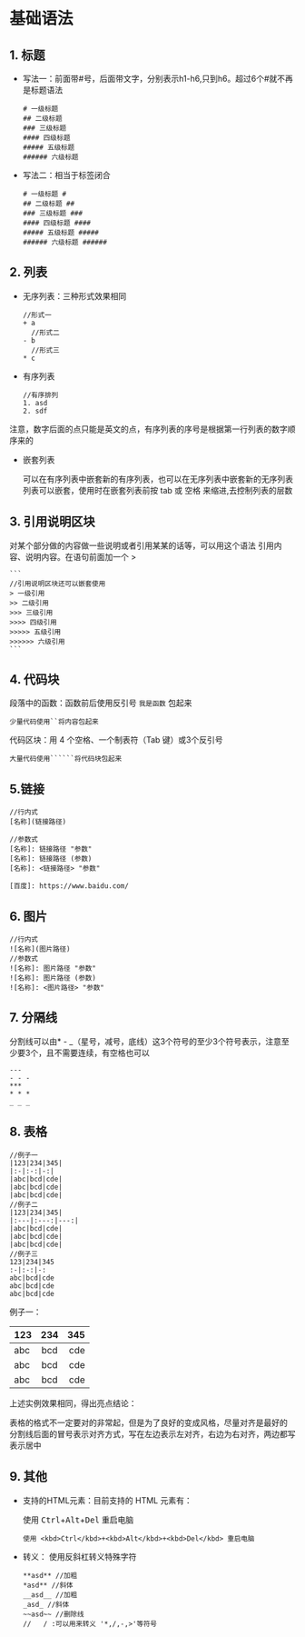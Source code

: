 # 基础语法

## 1. 标题

- 写法一：前面带#号，后面带文字，分别表示h1-h6,只到h6。超过6个#就不再是标题语法

    ```
    # 一级标题
    ## 二级标题
    ### 三级标题
    #### 四级标题
    ##### 五级标题
    ###### 六级标题
    ```

- 写法二：相当于标签闭合

    ```
    # 一级标题 #
    ## 二级标题 ##
    ### 三级标题 ###
    #### 四级标题 ####
    ##### 五级标题 #####
    ###### 六级标题 ######
    ```

## 2. 列表

- 无序列表：三种形式效果相同

    ```
    //形式一
    + a
      //形式二
    - b
      //形式三
    * c
    ```

- 有序列表

    ```
    //有序排列
    1. asd
    2. sdf
    ```

注意，数字后面的点只能是英文的点，有序列表的序号是根据第一行列表的数字顺序来的

- 嵌套列表

    可以在有序列表中嵌套新的有序列表，也可以在无序列表中嵌套新的无序列表
    列表可以嵌套，使用时在嵌套列表前按 tab 或 空格 来缩进,去控制列表的层数

## 3. 引用说明区块
   对某个部分做的内容做一些说明或者引用某某的话等，可以用这个语法
   引用内容、说明内容。在语句前面加一个 >

    ```
    //引用说明区块还可以嵌套使用
    > 一级引用
    >> 二级引用
    >>> 三级引用
    >>>> 四级引用
    >>>>> 五级引用
    >>>>>> 六级引用
    ```

## 4. 代码块

段落中的函数：函数前后使用反引号 `我是函数` 包起来

```
少量代码使用``将内容包起来
```

代码区块：用 4 个空格、一个制表符（Tab 键）或3个反引号

```
大量代码使用``````将代码块包起来
```

## 5.链接
```
//行内式
[名称](链接路径)

//参数式
[名称]: 链接路径 "参数"
[名称]: 链接路径 (参数)
[名称]: <链接路径> "参数"

[百度]: https://www.baidu.com/
```

## 6. 图片

```
//行内式
![名称](图片路径)
//参数式
![名称]: 图片路径 "参数"
![名称]: 图片路径 (参数)
![名称]: <图片路径> "参数"
```

## 7. 分隔线

分割线可以由* - _（星号，减号，底线）这3个符号的至少3个符号表示，注意至少要3个，且不需要连续，有空格也可以

```
---
- - - 
***
* * *
_ _ _
```

## 8. 表格

```
//例子一
|123|234|345|
|:-|:-:|-:|
|abc|bcd|cde|
|abc|bcd|cde|
|abc|bcd|cde|
//例子二
|123|234|345|
|:---|:---:|---:|
|abc|bcd|cde|
|abc|bcd|cde|
|abc|bcd|cde|
//例子三
123|234|345
:-|:-:|-:
abc|bcd|cde
abc|bcd|cde
abc|bcd|cde
```

例子一：

|123|234|345|
|:-|:-:|-:|
|abc|bcd|cde|
|abc|bcd|cde|
|abc|bcd|cde|

上述实例效果相同，得出亮点结论：

表格的格式不一定要对的非常起，但是为了良好的变成风格，尽量对齐是最好的
分割线后面的冒号表示对齐方式，写在左边表示左对齐，右边为右对齐，两边都写表示居中


## 9. 其他

- 支持的HTML元素：目前支持的 HTML 元素有：

    使用 <kbd>Ctrl</kbd>+<kbd>Alt</kbd>+<kbd>Del</kbd> 重启电脑
    
    ```
    使用 <kbd>Ctrl</kbd>+<kbd>Alt</kbd>+<kbd>Del</kbd> 重启电脑
    ```

- 转义： 使用反斜杠转义特殊字符

    ```
    **asd** //加粗
    *asd** //斜体
    __asd__ //加粗
    _asd_ //斜体
    ~~asd~~ //删除线
    //   / :可以用来转义 '*,/,-,>'等符号
    ```
   
